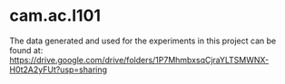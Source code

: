 # cam.ac.l101

The data generated and used for the experiments in this project can be found at: https://drive.google.com/drive/folders/1P7MhmbxsqCjraYLTSMWNX-H0t2A2yFUt?usp=sharing
